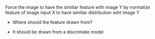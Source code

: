 
Force the image to have the similiar feature with image Y
by normalize feature of image input X to have similiar distribution wiht image Y

- Where should the feature drawn from?
+ It should be drawn from a discrimiate model

